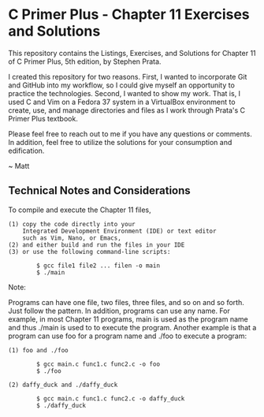 # C Primer Plus - Chapter 11 Exercises and Solutions

This repository contains the Listings, Exercises, and Solutions
for Chapter 11 of C Primer Plus, 5th edition, by Stephen Prata.

I created this repository for two reasons. First, I wanted to
incorporate Git and GitHub into my workflow, so I could give
myself an opportunity to practice the technologies. Second, I
wanted to show my work. That is, I used C and Vim on a Fedora
37 system in a VirtualBox environment to create, use, and 
manage directories and files as I work through Prata's C Primer
Plus textbook.

Please feel free to reach out to me if you have any questions
or comments. In addition, feel free to utilize the solutions
for your consumption and edification.

~ Matt

Technical Notes and Considerations
-----------------------------------------------------------------

To compile and execute the Chapter 11 files, 

    (1) copy the code directly into your
        Integrated Development Environment (IDE) or text editor 
        such as Vim, Nano, or Emacs, 
    (2) and either build and run the files in your IDE 
    (3) or use the following command-line scripts:
        
            $ gcc file1 file2 ... filen -o main
            $ ./main

Note: 

Programs can have one file, two files, three files, and 
so on and so forth. Just follow the pattern. In addition, 
programs can use any name. For example, in most Chapter 11
programs, main is used as the program name and thus ./main
is used to to execute the program. Another example is that
a program can use foo for a program name and ./foo to 
execute a program:

    (1) foo and ./foo

            $ gcc main.c func1.c func2.c -o foo
            $ ./foo

    (2) daffy_duck and ./daffy_duck

            $ gcc main.c func1.c func2.c -o daffy_duck
            $ ./daffy_duck 



